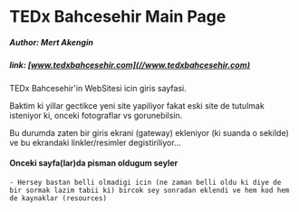 # TEDx Bahcesehir Main Page
##### Author: Mert Akengin
##### link: [www.tedxbahcesehir.com](//www.tedxbahcesehir.com)

TEDx Bahcesehir'in WebSitesi icin giris sayfasi.

Baktim ki yillar gectikce yeni site yapiliyor fakat eski site de 
tutulmak isteniyor ki, onceki fotograflar vs gorunebilsin.

Bu durumda zaten bir giris ekrani (gateway) ekleniyor (ki suanda o 
sekilde) ve bu ekrandaki linkler/resimler degistiriliyor...

#### Onceki sayfa(lar)da pisman oldugum seyler

	- Hersey bastan belli olmadigi icin (ne zaman belli oldu ki diye de bir sormak lazim tabii ki) bircok sey sonradan eklendi ve hem kod hem de kaynaklar (resources)
